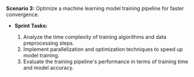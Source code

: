 **Scenario 3:** Optimize a machine learning model training pipeline for faster convergence.
    
 - **Sprint Tasks:**
    
    1. Analyze the time complexity of training algorithms and data preprocessing steps.
    2. Implement parallelization and optimization techniques to speed up model training.
    3. Evaluate the training pipeline's performance in terms of training time and model accuracy.